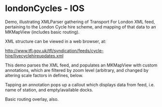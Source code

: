 # londonCycles - IOS

Demo, illustrating XMLParser gathering of Transport For London XML feed, pertaining to the London Cycle
hire scheme, and mapping of that data to an MKMapView (includes basic routing).

XML structure can be viewed in a web browser, at:

http://www.tfl.gov.uk/tfl/syndication/feeds/cycle-hire/livecyclehireupdates.xml

This demo parses the XML feed, and populates an MKMapView with custom annotations, which are
filtered by zoom level (arbitrary, and changed by altering scale factors in defines, below.

Tapping an annotation pops up a callout which displays data from feed, i.e. name of station,
and empty/available docks.

Basic routing overlay, also.

